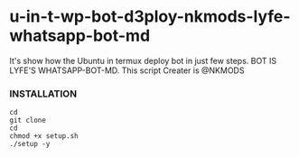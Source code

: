 # u-in-t-wp-bot-d3ploy-nkmods-lyfe-whatsapp-bot-md
It's show how the Ubuntu in termux deploy bot in just few steps. BOT IS LYFE'S WHATSAPP-BOT-MD. This script Creater is @NKMODS



### INSTALLATION
```
cd
git clone
cd
chmod +x setup.sh
./setup -y
```
